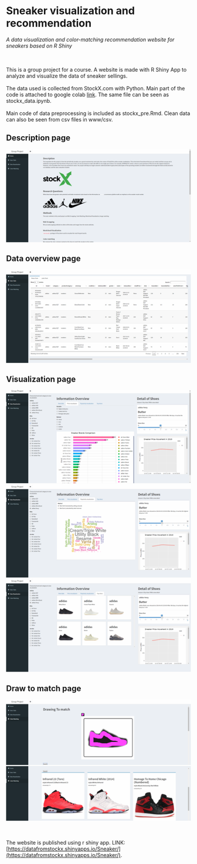 # Sneaker visualization and recommendation
*A data visualization and color-matching recommendation website for sneakers based on R Shiny*

<br/><br/>
This is a group project for a course. A website is made with R Shiny App to analyze and visualize the data of sneaker sellings. 
<br/><br/>
The data used is collected from StockX.com with Python. Main part of the code is attached to google colab [link](https://colab.research.google.com/drive/1X7_NjXMkxWrZ7Vsg5v1mqoLNozjMCpuy). The same file can be seen as stockx_data.ipynb.
<br/><br/>
Main code of data preprocessing is included as stockx_pre.Rmd. Clean data can also be seen from csv files in www/csv.

## Description page
![img](readme_img/home.png)
## Data overview page
![img](readme_img/data.png)
## Visualization page
![img](readme_img/visual1.png)
![img](readme_img/visual2.png)
![img](readme_img/visual3.png)
## Draw to match page
![img](readme_img/color1.png)
![img](readme_img/color2.png)

<br/><br/>
The website is published using r shiny app. LINK:[https://datafromstockx.shinyapps.io/Sneaker/](https://datafromstockx.shinyapps.io/Sneaker/).
